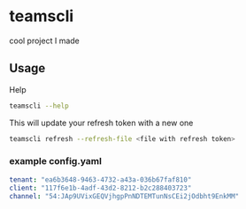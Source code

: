 # teamscli

cool project I made

## Usage

Help

```bash
teamscli --help
```


This will update your refresh token with a new one

```bash
teamscli refresh --refresh-file <file with refresh token>
```


### example config.yaml

```yaml
tenant: "ea6b3648-9463-4732-a43a-036b67faf810"
client: "117f6e1b-4adf-43d2-8212-b2c288403723"
channel: "54:JAp9UVixGEQVjhgpPnNDTEMTunNsCEi2jOdbht9EnkMM"
```